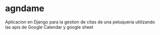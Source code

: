 # agndame
Aplicacion en Django para la gestion de citas de una peluqueria utilizando las apis de Google Calendar y google sheet
